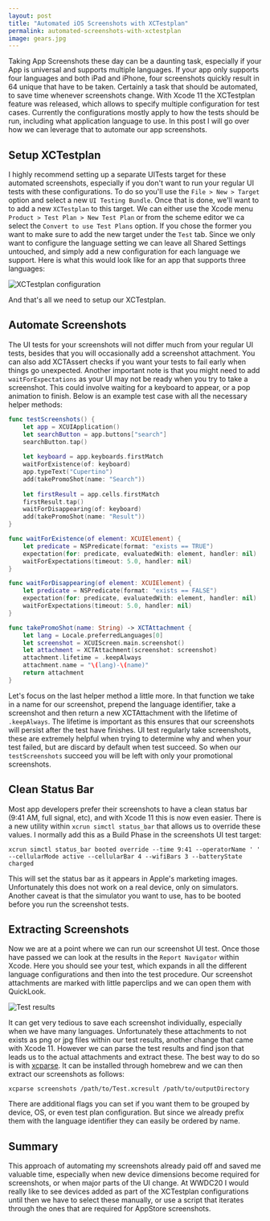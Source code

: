 ```yaml
---
layout: post
title: "Automated iOS Screenshots with XCTestplan"
permalink: automated-screenshots-with-xctestplan
image: gears.jpg
---
```


Taking App Screenshots these day can be a daunting task, especially if your App is universal and supports multiple languages. If your app only supports four languages and both iPad and iPhone, four screenshots quickly result in 64 unique that have to be taken. Certainly a task that should be automated, to save time whenever screenshots change. 
With Xcode 11 the XCTestplan feature was released, which allows to specify multiple configuration for test cases. Currently the configurations mostly apply to how the tests should be run, including what application language to use. In this post I will go over how we can leverage that to automate our app screenshots.

## Setup XCTestplan
I highly recommend setting up a separate UITests target for these automated screenshots, especially if you don't want to run your regular UI tests with these configurations. To do so you'll use the `File > New > Target` option and select a new `UI Testing Bundle`.
Once that is done, we'll want to to add a new `XCTestplan` to this target. We can either use the Xcode menu `Product > Test Plan > New Test Plan` or from the scheme editor we ca select the `Convert to use Test Plans` option. If you chose the former you want to make sure to add the new target under the `Test` tab.
Since we only want to configure the language setting we can leave all Shared Settings untouched, and simply add a new configuration for each language we support. Here is what this would look like for an app that supports three languages:  

![XCTestplan configuration]("./assets/images/TestPlanConfig.png")

And that's all we need to setup our XCTestplan.

## Automate Screenshots
The UI tests for your screenshots will not differ much from your regular UI tests, besides that you will occasionally add a screenshot attachment. You can also add XCTAssert checks if you want your tests to fail early when things go unexpected. Another important note is that you might need to add `waitForExpectations` as your UI may not be ready when you try to take a screenshot. This could involve waiting for a keyboard to appear, or a pop animation to finish. Below is an example test case with all the necessary helper methods:

```swift
func testScreenshots() {
    let app = XCUIApplication()
    let searchButton = app.buttons["search"]
    searchButton.tap()
    
    let keyboard = app.keyboards.firstMatch
    waitForExistence(of: keyboard)
    app.typeText("Cupertino")
    add(takePromoShot(name: "Search"))
    
    let firstResult = app.cells.firstMatch
    firstResult.tap()
    waitForDisappearing(of: keyboard)
    add(takePromoShot(name: "Result"))
}
```

```swift
func waitForExistence(of element: XCUIElement) {
	let predicate = NSPredicate(format: "exists == TRUE")
	expectation(for: predicate, evaluatedWith: element, handler: nil)
	waitForExpectations(timeout: 5.0, handler: nil)
}

func waitForDisappearing(of element: XCUIElement) {
	let predicate = NSPredicate(format: "exists == FALSE")
	expectation(for: predicate, evaluatedWith: element, handler: nil)
	waitForExpectations(timeout: 5.0, handler: nil)
}
```

```swift
func takePromoShot(name: String) -> XCTAttachment {
	let lang = Locale.preferredLanguages[0]
	let screenshot = XCUIScreen.main.screenshot()
	let attachment = XCTAttachment(screenshot: screenshot)
	attachment.lifetime = .keepAlways
	attachment.name = "\(lang)-\(name)"
	return attachment
}
```

Let's focus on the last helper method a little more. In that function we take in a name for our screenshot, prepend the language identifier, take a screenshot and then return a new XCTAttachment with the lifetime of `.keepAlways`. The lifetime is important as this ensures that our screenshots will persist after the test have finishes. UI test regularly take screenshots, these are extremely helpful when trying to determine why and when your test failed, but are discard by default when test succeed. So when our `testScreenshots` succeed you will be left with only your promotional screenshots. 

## Clean Status Bar
Most app developers prefer their screenshots to have a clean status bar (9:41 AM, full signal, etc), and with Xcode 11 this is now even easier. There is a new utility within `xcrun simctl status_bar` that allows us to override these values. I normally add this as a Build Phase in the screenshots UI test target:
```
xcrun simctl status_bar booted override --time 9:41 --operatorName ' ' --cellularMode active --cellularBar 4 --wifiBars 3 --batteryState charged
```

This will set the status bar as it appears in Apple's marketing images. Unfortunately this does not work on a real device, only on simulators. Another caveat is that the simulator you want to use, has to be booted before you run the screenshot tests.

## Extracting Screenshots
Now we are at a point where we can run our screenshot UI test. Once those have passed we can look at the results in the `Report Navigator` within Xcode. Here you should see your test, which expands in all the different language configurations and then into the test procedure. Our screenshot attachments are marked with little paperclips and we can open them with QuickLook.

![Test results]("./assets/images/TestResults.png")

It can get very tedious to save each screenshot individually, especially when we have many languages. Unfortunately these attachments to not exists as png or jpg files within our test results, another change that came with Xcode 11. However we can parse the test results and find json that leads us to the actual attachments and extract these. The best way to do so is with [xcparse](https://github.com/ChargePoint/xcparse). It can be installed through homebrew and we can then extract our screenshots as follows:
```
xcparse screenshots /path/to/Test.xcresult /path/to/outputDirectory
```

There are additional flags you can set if you want them to be grouped by device, OS, or even test plan configuration. But since we already prefix them with the language identifier they can easily be ordered by name. 

## Summary
This approach of automating my screenshots already paid off and saved me valuable time, especially when new device dimensions become required for screenshots, or when major parts of the UI change. At WWDC20 I would really like to see devices added as part of the XCTestplan configurations until then we have to select these manually, or use a script that iterates through the ones that are required for AppStore screenshots. 
